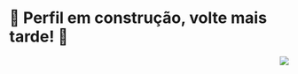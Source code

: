 # 🚧 Perfil em construção, volte mais tarde! 👋

<div>
  <a href="#">
    <p align="end">
      <img src="https://github-readme-stats.vercel.app/api/top-langs/?username=guissimatheus&layout=compact&langs_count=6&hide=shell,blade&theme=dark"/>
    </p>
  </a>
</div>
